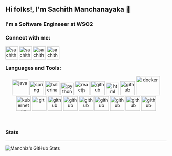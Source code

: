 ## Hi folks!, I'm Sachith Manchanayaka 👋

### I'm a Software Engineeer at WSO2




### Connect with me:

[<img align="left" alt="sachith-manchanayaka_mail" src="https://www.vectorlogo.zone/logos/gmail/gmail-icon.svg" height="40" width="40"  />][gmail]
[<img align="left" alt="sachithmanchanayaka | LinkedIn" src="https://www.vectorlogo.zone/logos/linkedin/linkedin-icon.svg" height="40" width="40" />][linkedin]
[<img align="left" alt="sachith.manchanayaka" src="https://www.vectorlogo.zone/logos/facebook/facebook-icon.svg" height="40" width="40" />][facebook]
[<img align="left" alt="sachithmanchi | instagram"  src="https://www.vectorlogo.zone/logos/instagram/instagram-icon.svg" height="40" width="40"  />][instagram]


<br />
<br />

### Languages and Tools:

<p align="center">
    <img src="https://www.vectorlogo.zone/logos/java/java-icon.svg" alt="java" width="50" height="50"/> 
    <img src="https://www.vectorlogo.zone/logos/springio/springio-icon.svg" alt="spring" width="45" height="45"/>
    <img src="https://www.vectorlogo.zone/logos/nodejs/nodejs-icon.svg" alt="ballerina" width="45" height="45"/>
    <img src="https://www.vectorlogo.zone/logos/python/python-icon.svg" alt="python" width="40" height="40"/>
    <img src="https://www.vectorlogo.zone/logos/reactjs/reactjs-icon.svg" alt="reactjs" width="45" height="45"/>
    <img src="https://www.vectorlogo.zone/logos/flutterio/flutterio-icon.svg" alt="github" width="45" height="45"/> 
    <img src="https://www.vectorlogo.zone/logos/w3_html5/w3_html5-icon.svg" alt="html" width="40" height="40"/>
    <img src="https://www.vectorlogo.zone/logos/jenkins/jenkins-icon.svg" alt="github" width="45" height="45"/> 
    <img src="https://www.vectorlogo.zone/logos/docker/docker-icon.svg" alt="docker" width="75" height="60"/> 
    <img src="https://www.vectorlogo.zone/logos/kubernetes/kubernetes-icon.svg" alt="kubernetes" width="45" height="45"/>
    <img src="https://www.vectorlogo.zone/logos/git-scm/git-scm-icon.svg" alt="git" width="45" height="45"/> 
    <img src="https://www.vectorlogo.zone/logos/gitlab/gitlab-icon.svg" alt="github" width="45" height="45"/> 
    <img src="https://www.vectorlogo.zone/logos/github/github-icon.svg" alt="github" width="45" height="45"/> 
    <img src="https://www.vectorlogo.zone/logos/mongodb/mongodb-icon.svg" alt="github" width="45" height="45"/> 
    <img src="https://www.vectorlogo.zone/logos/mysql/mysql-icon.svg" alt="github" width="45" height="45"/> 
    <img src="https://www.vectorlogo.zone/logos/amazon_aws/amazon_aws-icon.svg" alt="github" width="45" height="45"/> 
    <img src="https://www.vectorlogo.zone/logos/google_cloud/google_cloud-icon.svg" alt="github" width="45" height="45"/> 
    <img src="https://www.vectorlogo.zone/logos/opencv/opencv-icon.svg" alt="github" width="45" height="45"/> 
</p>

<br />

### Stats
---

 <img align="left" alt="Manchiz's GitHub Stats" src="https://github-readme-stats.vercel.app/api?username=Manchiz&show_icons=true&hide_border=true" />



[gmail]: mailto:eng.smanchanayake@gmail.com
[facebook]: https://facebook.com/sachith.manchanayaka
[instagram]: https://instagram.com/sachith_manchi_
[linkedin]: https://linkedin.com/in/sachithmanchanayaka
[webdevplaylist]: https://www.youtube.com/playlist?list=PLkwxH9e_vrAJ0WbEsFA9W3I1W-g_BTsbt
[jsplaylist]: https://www.youtube.com/playlist?list=PLkwxH9e_vrALRJKu7wfXby3MKeflhTu6B
[cssplaylist]: https://www.youtube.com/playlist?list=PLkwxH9e_vrALSdvZuEh6gqQdmDoDIoqz4
[reactplaylist]: https://www.youtube.com/playlist?list=PLkwxH9e_vrAK4TdffpxKY3QGyHCpxFcQ0



